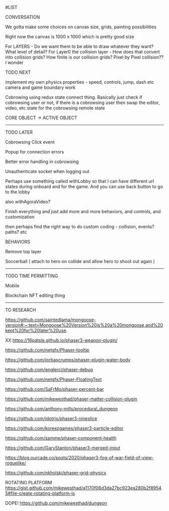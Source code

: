 #LIST

CONVERSATION

We gotta make some choices on canvas size, grids, painting possibilities

Right now the canvas is 1000 x 1000 which is pretty good size

For LAYERS - Do we want them to be able to draw whatever they want? What level of detail?
For Layer0 the collision layer - How does that convert into collision grids? How finite is our collision grids? Pixel by Pixel collision?? I wonder

TODO NEXT

implement my own physics properties - speed, controls, jump, dash etc
camera and game boundary work

Cobrowing using redux state connect thing.
Basically just check if cobrowsing user or not, if there is a cobrowsing user then swap the editor, video, etc state for the cobrowsing remote state

CORE OBJECT -> ACTIVE OBJECT

--------

TODO LATER

Cobrowsing Click event

Popup for connection errors

Better error handling in cobrowsing

Unauthenticate socket when logging out

Perhaps use something called withLobby so that I can have different url states during onboard and for the game. And you can use back button to go to the lobby 

also withAgoraVideo?

Finish everything and just add more and more behaviors, and controls, and customization

then perhaps find the right way to do custom coding - collision, events? paths? etc

BEHAVIORS

Remove top layer

Soccerball ( attach to hero on collide and allow hero to shoot out again )

--------

TODO TIME PERMITTING

Mobile

Blockchain NFT editing thing

--------

TO RESEARCH

https://github.com/saintedlama/mongoose-version#:~:text=Mongoose%20Version%20is%20a%20mongoose,and%20kept%20for%20later%20use.

XX https://16patsle.github.io/phaser3-weapon-plugin/

https://github.com/netgfx/Phaser-tooltip

https://github.com/jorbascrumps/phaser-plugin-water-body

https://github.com/englercj/phaser-debug

https://github.com/netgfx/Phaser-FloatingText

https://github.com/SaFrMo/phaser-percent-bar

https://github.com/mikewesthad/phaser-matter-collision-plugin

https://github.com/anthony-mills/procedural_dungeon

https://github.com/jdotrjs/phaser3-nineslice

https://github.com/koreezgames/phaser3-particle-editor

https://github.com/samme/phaser-component-health

https://github.com/GaryStanton/phaser3-merged-input

https://blog.ourcade.co/posts/2020/phaser3-fog-of-war-field-of-view-roguelike/

https://github.com/nkholski/phaser-grid-physics

ROTATING PLATFORM
https://gist.github.com/mikewesthad/a1170f06d3da27bc923ea280b2f89545#file-create-rotating-platform-js

DOPE!
https://github.com/mikewesthad/dungeon